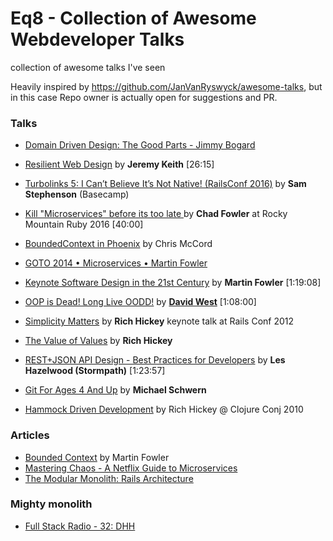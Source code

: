 # Eq8 - Collection of Awesome Webdeveloper Talks

collection of awesome talks I've seen

Heavily inspired by https://github.com/JanVanRyswyck/awesome-talks, but in this case Repo owner is actually open for suggestions and PR.  

### Talks

* [Domain Driven Design: The Good Parts - Jimmy Bogard](https://www.youtube.com/watch?v=U6CeaA-Phqo)
* [Resilient Web Design](https://www.youtube.com/watch?v=W7wj7EDrSko) by **Jeremy Keith** [26:15]
* [Turbolinks 5: I Can’t Believe It’s Not Native! (RailsConf 2016)](https://www.youtube.com/watch?v=SWEts0rlezA) by **Sam Stephenson** (Basecamp)
* [Kill "Microservices" before its too late ](https://www.youtube.com/watch?v=-UKEPd2ipEk) by **Chad Fowler** at Rocky Mountain Ruby 2016 [40:00]
* [BoundedContext in Phoenix](https://www.youtube.com/watch?v=tMO28ar0lW8&t=941s) by Chris McCord
* [GOTO 2014 • Microservices • Martin Fowler](https://www.youtube.com/watch?v=wgdBVIX9ifA)

* [Keynote Software Design in the 21st Century](https://youtu.be/B_KIAmFZJz0) by **Martin Fowler** [1:19:08]
* [OOP is Dead! Long Live OODD!](https://www.youtube.com/watch?v=RdE-d_EhzmA) by **[David West](http://davewest.us/)** [1:08:00]
* [Simplicity Matters](https://www.youtube.com/watch?v=rI8tNMsozo0) by **Rich Hickey** keynote talk at Rails Conf 2012 
* [The Value of Values](https://www.youtube.com/watch?v=-6BsiVyC1kM&feature=youtu.be) by **Rich  Hickey**


* [REST+JSON API Design - Best Practices for Developers](https://www.youtube.com/watch?v=hdSrT4yjS1g) by **Les Hazelwood (Stormpath)** [1:23:57]
* [Git For Ages 4 And Up](https://www.youtube.com/watch?v=1ffBJ4sVUb4) by **Michael Schwern**
* [Hammock Driven Development](https://www.youtube.com/watch?v=f84n5oFoZBc) by Rich Hickey @ Clojure Conj 2010

### Articles

* [Bounded Context](https://martinfowler.com/bliki/BoundedContext.html) by Martin Fowler
* [Mastering Chaos - A Netflix Guide to Microservices](https://www.youtube.com/watch?v=CZ3wIuvmHeM)
* [The Modular Monolith: Rails Architecture](https://medium.com/@dan_manges/the-modular-monolith-rails-architecture-fb1023826fc4)

### Mighty monolith

* [Full Stack Radio - 32: DHH](http://www.fullstackradio.com/32)
